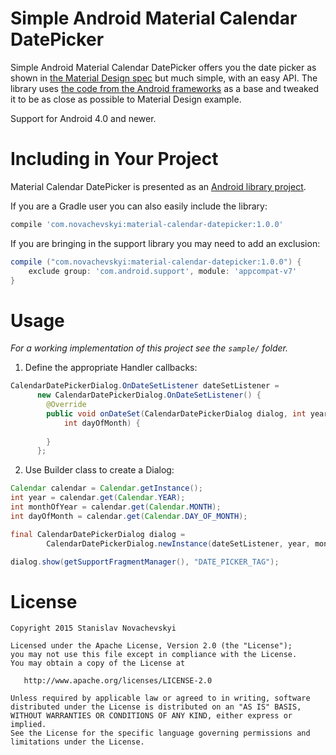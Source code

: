 Simple Android Material Calendar DatePicker
======================================================

Simple Android Material Calendar DatePicker offers you the date picker as shown in [the Material Design spec](http://www.google.com/design/spec/components/pickers.html) but much simple, with an
easy API.
The library uses [the code from the Android frameworks](https://android.googlesource.com/platform/frameworks/opt/datetimepicker/) as a base and tweaked it to be as close as possible to Material Design example.

Support for Android 4.0 and newer.

Including in Your Project
=========================

Material Calendar DatePicker is presented as an [Android library project](http://developer.android.com/guide/developing/projects/projects-eclipse.html).

If you are a Gradle user you can also easily include the library:

```groovy
compile 'com.novachevskyi:material-calendar-datepicker:1.0.0'
```

If you are bringing in the support library you may need to add an exclusion:

```groovy
compile ("com.novachevskyi:material-calendar-datepicker:1.0.0") {
    exclude group: 'com.android.support', module: 'appcompat-v7'
}
```

Usage
=====

*For a working implementation of this project see the `sample/` folder.*

1. Define the appropriate Handler callbacks:

```java
CalendarDatePickerDialog.OnDateSetListener dateSetListener =
      new CalendarDatePickerDialog.OnDateSetListener() {
        @Override
        public void onDateSet(CalendarDatePickerDialog dialog, int year, int monthOfYear,
            int dayOfMonth) {
            
        }
      };
```

2. Use Builder class to create a Dialog:

```java
Calendar calendar = Calendar.getInstance();
int year = calendar.get(Calendar.YEAR);
int monthOfYear = calendar.get(Calendar.MONTH);
int dayOfMonth = calendar.get(Calendar.DAY_OF_MONTH);

final CalendarDatePickerDialog dialog =
        CalendarDatePickerDialog.newInstance(dateSetListener, year, monthOfYear, dayOfMonth);

dialog.show(getSupportFragmentManager(), "DATE_PICKER_TAG");
```

License
=======

    Copyright 2015 Stanislav Novachevskyi

    Licensed under the Apache License, Version 2.0 (the "License");
    you may not use this file except in compliance with the License.
    You may obtain a copy of the License at

       http://www.apache.org/licenses/LICENSE-2.0

    Unless required by applicable law or agreed to in writing, software
    distributed under the License is distributed on an "AS IS" BASIS,
    WITHOUT WARRANTIES OR CONDITIONS OF ANY KIND, either express or implied.
    See the License for the specific language governing permissions and
    limitations under the License.
